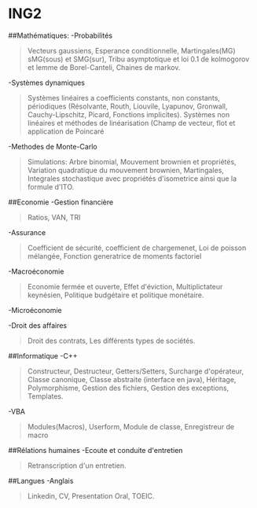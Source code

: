 # ING2
##Mathématiques:
-Probabilités 
>Vecteurs gaussiens, Esperance conditionnelle, Martingales(MG) sMG(sous) et SMG(sur), Tribu asymptotique et loi 0.1 de kolmogorov et lemme de Borel-Canteli, Chaines de markov.

-Systèmes dynamiques 
>Systèmes linéaires a coefficients constants, non constants, périodiques (Résolvante, Routh, Liouvile, Lyapunov, Gronwall, Cauchy-Lipschitz, Picard, Fonctions implicites). Systèmes non linéaires et méthodes de linéarisation (Champ de vecteur, flot et application de Poincaré

-Methodes de Monte-Carlo 
>Simulations: Arbre binomial, Mouvement brownien et propriétés, Variation quadratique du mouvement brownien, Martingales, Integrales stochastique avec propriétés d'isometrice ainsi que la formule d'ITO.


##Economie
-Gestion financière 
>Ratios, VAN, TRI

-Assurance 
>Coefficient de sécurité, coefficient de chargemenet, Loi de poisson mélangée, Fonction generatrice de moments factoriel

-Macroéconomie 
>Economie fermée et ouverte, Effet d'éviction, Multiplictateur keynésien, Politique budgétaire et politique monétaire.

-Microéconomie

-Droit des affaires
>Droit des contrats, Les différents types de sociétés.


##Informatique
-C++ 
>Constructeur, Destructeur, Getters/Setters, Surcharge d'opérateur, Classe canonique, Classe abstraite (interface en java), Héritage, Polymorphisme, Gestion des fichiers, Gestion des exceptions, Templates.

-VBA 
>Modules(Macros), Userform, Module de classe, Enregistreur de macro

##Rélations humaines
-Ecoute et conduite d'entretien 
>Retranscription d'un entretien.


##Langues
-Anglais 
>Linkedin, CV, Presentation Oral, TOEIC.
